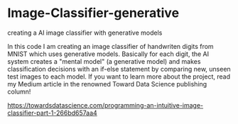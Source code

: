 # Image-Classifier-generative
creating a AI image classifier with generative models

In this code I am creating an image classifier of handwriten digits from MNIST which uses generative models. 
Basically for each digit, the AI system creates a "mental model" (a generative model) and makes classification decisions
with an if-else statement by comparing new, unseen test images to each model. If you want to learn more about the project,
read my Medium article in the renowned Toward Data Science publishing column! 

https://towardsdatascience.com/programming-an-intuitive-image-classifier-part-1-266bd657aa4
